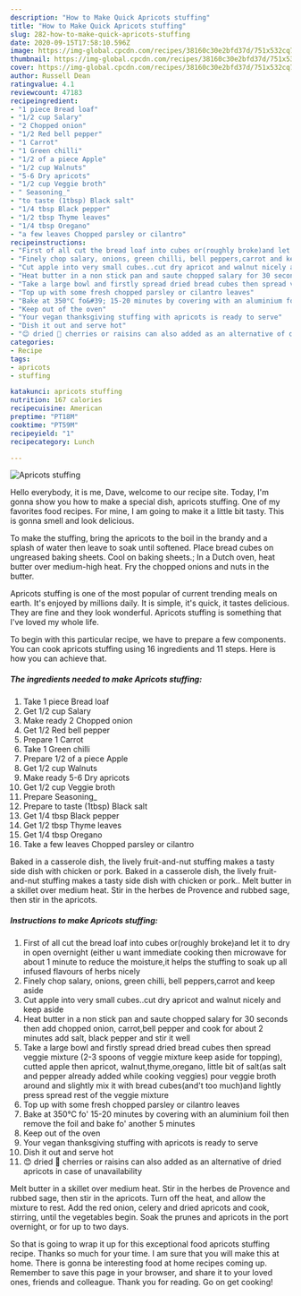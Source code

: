 ```yaml
---
description: "How to Make Quick Apricots stuffing"
title: "How to Make Quick Apricots stuffing"
slug: 282-how-to-make-quick-apricots-stuffing
date: 2020-09-15T17:58:10.596Z
image: https://img-global.cpcdn.com/recipes/38160c30e2bfd37d/751x532cq70/apricots-stuffing-recipe-main-photo.jpg
thumbnail: https://img-global.cpcdn.com/recipes/38160c30e2bfd37d/751x532cq70/apricots-stuffing-recipe-main-photo.jpg
cover: https://img-global.cpcdn.com/recipes/38160c30e2bfd37d/751x532cq70/apricots-stuffing-recipe-main-photo.jpg
author: Russell Dean
ratingvalue: 4.1
reviewcount: 47183
recipeingredient:
- "1 piece Bread loaf"
- "1/2 cup Salary"
- "2 Chopped onion"
- "1/2 Red bell pepper"
- "1 Carrot"
- "1 Green chilli"
- "1/2 of a piece Apple"
- "1/2 cup Walnuts"
- "5-6 Dry apricots"
- "1/2 cup Veggie broth"
- " Seasoning_"
- "to taste (1tbsp) Black salt"
- "1/4 tbsp Black pepper"
- "1/2 tbsp Thyme leaves"
- "1/4 tbsp Oregano"
- "a few leaves Chopped parsley or cilantro"
recipeinstructions:
- "First of all cut the bread loaf into cubes or(roughly broke)and let it to dry in open overnight (either u want immediate cooking then microwave for about 1 minute to reduce the moisture,it helps the stuffing to soak up all infused flavours of herbs nicely"
- "Finely chop salary, onions, green chilli, bell peppers,carrot and keep aside"
- "Cut apple into very small cubes..cut dry apricot and walnut nicely and keep aside"
- "Heat butter in a non stick pan and saute chopped salary for 30 seconds then add chopped onion, carrot,bell pepper and cook for about 2 minutes add salt, black pepper and stir it well"
- "Take a large bowl and firstly spread dried bread cubes then spread veggie mixture (2-3 spoons of veggie mixture keep aside for topping), cutted apple then apricot, walnut,thyme,oregano, little bit of salt(as salt and pepper already added while cooking veggies) pour veggie broth around and slightly mix it with bread cubes(and&#39;t too much)and lightly press spread rest of the veggie mixture"
- "Top up with some fresh chopped parsley or cilantro leaves"
- "Bake at 350°C fo&#39; 15-20 minutes by covering with an aluminium foil then remove the foil and bake fo&#39; another 5 minutes"
- "Keep out of the oven"
- "Your vegan thanksgiving stuffing with apricots is ready to serve"
- "Dish it out and serve hot"
- "😊 dried 🍒 cherries or raisins can also added as an alternative of dried apricots in case of unavailability"
categories:
- Recipe
tags:
- apricots
- stuffing

katakunci: apricots stuffing 
nutrition: 167 calories
recipecuisine: American
preptime: "PT18M"
cooktime: "PT59M"
recipeyield: "1"
recipecategory: Lunch

---
```



![Apricots stuffing](https://img-global.cpcdn.com/recipes/38160c30e2bfd37d/751x532cq70/apricots-stuffing-recipe-main-photo.jpg)

Hello everybody, it is me, Dave, welcome to our recipe site. Today, I'm gonna show you how to make a special dish, apricots stuffing. One of my favorites food recipes. For mine, I am going to make it a little bit tasty. This is gonna smell and look delicious.

To make the stuffing, bring the apricots to the boil in the brandy and a splash of water then leave to soak until softened. Place bread cubes on ungreased baking sheets. Cool on baking sheets.; In a Dutch oven, heat butter over medium-high heat. Fry the chopped onions and nuts in the butter.

Apricots stuffing is one of the most popular of current trending meals on earth. It's enjoyed by millions daily. It is simple, it's quick, it tastes delicious. They are fine and they look wonderful. Apricots stuffing is something that I've loved my whole life.


To begin with this particular recipe, we have to prepare a few components. You can cook apricots stuffing using 16 ingredients and 11 steps. Here is how you can achieve that.

<!--inarticleads1-->

##### The ingredients needed to make Apricots stuffing:

1. Take 1 piece Bread loaf
1. Get 1/2 cup Salary
1. Make ready 2 Chopped onion
1. Get 1/2 Red bell pepper
1. Prepare 1 Carrot
1. Take 1 Green chilli
1. Prepare 1/2 of a piece Apple
1. Get 1/2 cup Walnuts
1. Make ready 5-6 Dry apricots
1. Get 1/2 cup Veggie broth
1. Prepare  Seasoning_
1. Prepare to taste (1tbsp) Black salt
1. Get 1/4 tbsp Black pepper
1. Get 1/2 tbsp Thyme leaves
1. Get 1/4 tbsp Oregano
1. Take a few leaves Chopped parsley or cilantro


Baked in a casserole dish, the lively fruit-and-nut stuffing makes a tasty side dish with chicken or pork. Baked in a casserole dish, the lively fruit-and-nut stuffing makes a tasty side dish with chicken or pork.. Melt butter in a skillet over medium heat. Stir in the herbes de Provence and rubbed sage, then stir in the apricots. 

<!--inarticleads2-->

##### Instructions to make Apricots stuffing:

1. First of all cut the bread loaf into cubes or(roughly broke)and let it to dry in open overnight (either u want immediate cooking then microwave for about 1 minute to reduce the moisture,it helps the stuffing to soak up all infused flavours of herbs nicely
1. Finely chop salary, onions, green chilli, bell peppers,carrot and keep aside
1. Cut apple into very small cubes..cut dry apricot and walnut nicely and keep aside
1. Heat butter in a non stick pan and saute chopped salary for 30 seconds then add chopped onion, carrot,bell pepper and cook for about 2 minutes add salt, black pepper and stir it well
1. Take a large bowl and firstly spread dried bread cubes then spread veggie mixture (2-3 spoons of veggie mixture keep aside for topping), cutted apple then apricot, walnut,thyme,oregano, little bit of salt(as salt and pepper already added while cooking veggies) pour veggie broth around and slightly mix it with bread cubes(and&#39;t too much)and lightly press spread rest of the veggie mixture
1. Top up with some fresh chopped parsley or cilantro leaves
1. Bake at 350°C fo&#39; 15-20 minutes by covering with an aluminium foil then remove the foil and bake fo&#39; another 5 minutes
1. Keep out of the oven
1. Your vegan thanksgiving stuffing with apricots is ready to serve
1. Dish it out and serve hot
1. 😊 dried 🍒 cherries or raisins can also added as an alternative of dried apricots in case of unavailability


Melt butter in a skillet over medium heat. Stir in the herbes de Provence and rubbed sage, then stir in the apricots. Turn off the heat, and allow the mixture to rest. Add the red onion, celery and dried apricots and cook, stirring, until the vegetables begin. Soak the prunes and apricots in the port overnight, or for up to two days. 

So that is going to wrap it up for this exceptional food apricots stuffing recipe. Thanks so much for your time. I am sure that you will make this at home. There is gonna be interesting food at home recipes coming up. Remember to save this page in your browser, and share it to your loved ones, friends and colleague. Thank you for reading. Go on get cooking!
